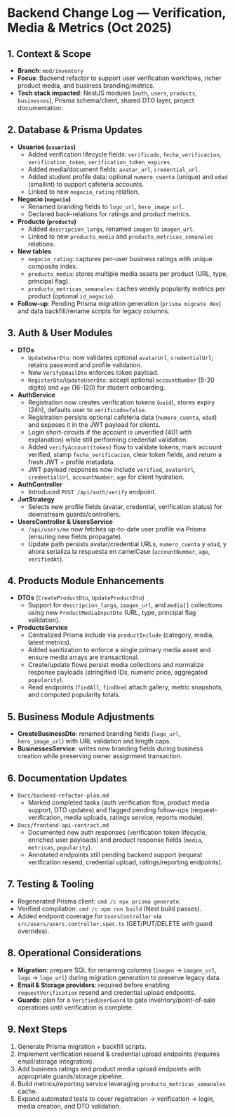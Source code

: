 # Backend Change Log — Verification, Media & Metrics (Oct 2025)

## 1. Context & Scope
- **Branch**: `mod/inventory`
- **Focus**: Backend refactor to support user verification workflows, richer product media, and business branding/metrics.
- **Tech stack impacted**: NestJS modules (`auth`, `users`, `products`, `businesses`), Prisma schema/client, shared DTO layer, project documentation.

## 2. Database & Prisma Updates
- **Usuarios (`usuarios`)**
  - Added verification lifecycle fields: `verificado`, `fecha_verificacion`, `verification_token`, `verification_token_expires`.
  - Added media/document fields: `avatar_url`, `credential_url`.
  - Added student profile data: optional `numero_cuenta` (unique) and `edad` (smallint) to support cafeteria accounts.
  - Linked to new `negocio_rating` relation.
- **Negocio (`negocio`)**
  - Renamed branding fields to `logo_url`, `hero_image_url`.
  - Declared back-relations for ratings and product metrics.
- **Producto (`producto`)**
  - Added `descripcion_larga`, renamed `imagen` to `imagen_url`.
  - Linked to new `producto_media` and `producto_metricas_semanales` relations.
- **New tables**
  - `negocio_rating`: captures per-user business ratings with unique composite index.
  - `producto_media`: stores multiple media assets per product (URL, type, principal flag).
  - `producto_metricas_semanales`: caches weekly popularity metrics per product (optional `id_negocio`).
- **Follow-up**: Pending Prisma migration generation (`prisma migrate dev`) and data backfill/rename scripts for legacy columns.

## 3. Auth & User Modules
- **DTOs**
  - `UpdateUserDto`: now validates optional `avatarUrl`, `credentialUrl`; retains password and profile validation.
  - New `VerifyEmailDto` enforces token payload.
  - `RegisterDto`/`UpdateUserDto`: accept optional `accountNumber` (5-20 digits) and `age` (16-120) for student onboarding.
- **AuthService**
  - Registration now creates verification tokens (`uuid`), stores expiry (24h), defaults user to `verificado=false`.
  - Registration persists optional cafeteria data (`numero_cuenta`, `edad`) and exposes it in the JWT payload for clients.
  - Login short-circuits if the account is unverified (401 with explanation) while still performing credential validation.
  - Added `verifyAccount(token)` flow to validate tokens, mark account verified, stamp `fecha_verificacion`, clear token fields, and return a fresh JWT + profile metadata.
  - JWT payload responses now include `verified`, `avatarUrl`, `credentialUrl`, `accountNumber`, `age` for client hydration.
- **AuthController**
  - Introduced `POST /api/auth/verify` endpoint.
- **JwtStrategy**
  - Selects new profile fields (avatar, credential, verification status) for downstream guards/controllers.
- **UsersController & UsersService**
  - `/api/users/me` now fetches up-to-date user profile via Prisma (ensuring new fields propagate).
  - Update path persists avatar/credential URLs, `numero_cuenta` y `edad`, y ahora serializa la respuesta en camelCase (`accountNumber`, `age`, `verifiedAt`).

## 4. Products Module Enhancements
- **DTOs** (`CreateProductDto`, `UpdateProductDto`)
  - Support for `descripcion_larga`, `imagen_url`, and `media[]` collections using new `ProductMediaInputDto` (URL, type, principal flag validation).
- **ProductsService**
  - Centralized Prisma include via `productInclude` (category, media, latest metrics).
  - Added sanitization to enforce a single primary media asset and ensure media arrays are transactional.
  - Create/update flows persist media collections and normalize response payloads (stringified IDs, numeric price, aggregated `popularity`).
  - Read endpoints (`findAll`, `findOne`) attach gallery, metric snapshots, and computed popularity totals.

## 5. Business Module Adjustments
- **CreateBusinessDto**: renamed branding fields (`logo_url`, `hero_image_url`) with URL validation and length caps.
- **BusinessesService**: writes new branding fields during business creation while preserving owner assignment transaction.

## 6. Documentation Updates
- `Docs/backend-refactor-plan.md`
  - Marked completed tasks (auth verification flow, product media support, DTO updates) and flagged pending follow-ups (request-verification, media uploads, ratings service, reports module).
- `Docs/frontend-api-contract.md`
  - Documented new auth responses (verification token lifecycle, enriched user payloads) and product response fields (`media`, `metricas`, `popularity`).
  - Annotated endpoints still pending backend support (request verification resend, credential upload, ratings/reporting endpoints).

## 7. Testing & Tooling
- Regenerated Prisma client: `cmd /c npx prisma generate`.
- Verified compilation: `cmd /c npm run build` (Nest build passes).
- Added endpoint coverage for `UsersController` via `src/users/users.controller.spec.ts` (GET/PUT/DELETE with guard overrides).

## 8. Operational Considerations
- **Migration**: prepare SQL for renaming columns (`imagen` → `imagen_url`, `logo` → `logo_url`) during migration generation to preserve legacy data.
- **Email & Storage providers**: required before enabling `requestVerification` resend and credential upload endpoints.
- **Guards**: plan for a `VerifiedUserGuard` to gate inventory/point-of-sale operations until verification is complete.

## 9. Next Steps
1. Generate Prisma migration + backfill scripts.
2. Implement verification resend & credential upload endpoints (requires email/storage integration).
3. Add business ratings and product media upload endpoints with appropriate guards/storage pipeline.
4. Build metrics/reporting service leveraging `producto_metricas_semanales` cache.
5. Expand automated tests to cover registration → verification → login, media creation, and DTO validation.
